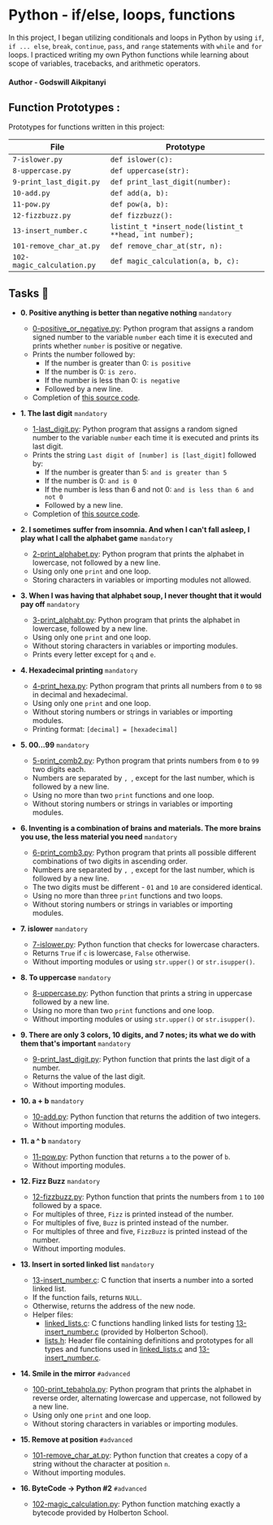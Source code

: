 # Python - if/else, loops, functions

In this project, I began utilizing conditionals and loops in Python by using `if`, `if ... else`, `break`, `continue`, `pass`, and `range` statements with `while` and `for` loops. I practiced writing my own Python functions while learning about scope of variables, tracebacks, and arithmetic operators.

#### Author - Godswill Aikpitanyi

## Function Prototypes :

Prototypes for functions written in this project:

| File                       | Prototype                                               |
| -------------------------- | ------------------------------------------------------- |
| `7-islower.py`             | `def islower(c):`                                       |
| `8-uppercase.py`           | `def uppercase(str):`                                   |
| `9-print_last_digit.py`    | `def print_last_digit(number):`                         |
| `10-add.py`                | `def add(a, b):`                                        |
| `11-pow.py`                | `def pow(a, b):`                                        |
| `12-fizzbuzz.py`           | `def fizzbuzz():`                                       |
| `13-insert_number.c`       | `listint_t *insert_node(listint_t **head, int number);` |
| `101-remove_char_at.py`    | `def remove_char_at(str, n):`                           |
| `102-magic_calculation.py` | `def magic_calculation(a, b, c):`                       |

## Tasks :page_with_curl:

- **0. Positive anything is better than negative nothing** `mandatory`

  - [0-positive_or_negative.py](./0-positive_or_negative.py): Python program that assigns a random signed number to the variable `number` each time it is executed and prints whether `number` is positive or negative.
  - Prints the number followed by:
    - If the number is greater than 0: `is positive`
    - If the number is 0: `is zero.`
    - If the number is less than 0: `is negative`
    - Followed by a new line.
  - Completion of [this source code](https://github.com/holbertonschool/0x01.py/blob/master/0-positive_or_negative_py).

- **1. The last digit** `mandatory`

  - [1-last_digit.py](./1-last_digit.py): Python program that assigns a random signed number to the variable `number` each time it is executed and prints its last digit.
  - Prints the string `Last digit of [number] is [last_digit]` followed by:
    - If the number is greater than 5: `and is greater than 5`
    - If the number is 0: `and is 0`
    - If the number is less than 6 and not 0: `and is less than 6 and not 0`
    - Followed by a new line.
  - Completion of [this source code](https://github.com/holbertonschool/0x01.py/blob/master/1-last_digit_py).

- **2. I sometimes suffer from insomnia. And when I can't fall asleep, I play what I call the alphabet game** `mandatory`

  - [2-print_alphabet.py](./2-print_alphabet.py): Python program that prints the alphabet in lowercase, not followed by a new line.
  - Using only one `print` and one loop.
  - Storing characters in variables or importing modules not allowed.

- **3. When I was having that alphabet soup, I never thought that it would pay off** `mandatory`

  - [3-print_alphabt.py](./3-print_alphabt.py): Python program that prints the alphabet in lowercase, followed by a new line.
  - Using only one `print` and one loop.
  - Without storing characters in variables or importing modules.
  - Prints every letter except for `q` and `e`.

- **4. Hexadecimal printing** `mandatory`

  - [4-print_hexa.py](./4-print_hexa.py): Python program that prints all numbers from `0` to `98` in decimal and hexadecimal.
  - Using only one `print` and one loop.
  - Without storing numbers or strings in variables or importing modules.
  - Printing format: `[decimal] = [hexadecimal]`

- **5. 00...99** `mandatory`

  - [5-print_comb2.py](./5-print_comb2.py): Python program that prints numbers from `0`
    to `99` two digits each.
  - Numbers are separated by `, `, except for the last number, which is followed by a new line.
  - Using no more than two `print` functions and one loop.
  - Without storing numbers or strings in variables or importing modules.

- **6. Inventing is a combination of brains and materials. The more brains you use, the less material you need** `mandatory`

  - [6-print_comb3.py](./6-print_comb3.py): Python program that prints all possible different combinations of two digits in ascending order.
  - Numbers are separated by `, `, except for the last number, which is followed by a new line.
  - The two digits must be different - `01` and `10` are considered identical.
  - Using no more than three `print` functions and two loops.
  - Without storing numbers or strings in variables or importing modules.

- **7. islower** `mandatory`

  - [7-islower.py](./7-islower.py): Python function that checks for lowercase characters.
  - Returns `True` if `c` is lowercase, `False` otherwise.
  - Without importing modules or using `str.upper()` or `str.isupper()`.

- **8. To uppercase** `mandatory`

  - [8-uppercase.py](./8-uppercase.py): Python function that prints a string in
    uppercase followed by a new line.
  - Using no more than two `print` functions and one loop.
  - Without importing modules or using `str.upper()` or `str.isupper()`.

- **9. There are only 3 colors, 10 digits, and 7 notes; its what we do with them that's important** `mandatory`

  - [9-print_last_digit.py](./9-print_last_digit.py): Python function that prints the last digit of a number.
  - Returns the value of the last digit.
  - Without importing modules.

- **10. a + b** `mandatory`

  - [10-add.py](./10-add.py): Python function that returns the addition of two integers.
  - Without importing modules.

- **11. a ^ b** `mandatory`

  - [11-pow.py](./11-pow.py): Python function that returns `a` to the power of `b`.
  - Without importing modules.

- **12. Fizz Buzz** `mandatory`

  - [12-fizzbuzz.py](./12-fizzbuzz.py): Python function that prints the numbers from `1` to `100` followed by a space.
  - For multiples of three, `Fizz` is printed instead of the number.
  - For multiples of five, `Buzz` is printed instead of the number.
  - For multiples of three and five, `FizzBuzz` is printed instead of the number.
  - Without importing modules.

- **13. Insert in sorted linked list** `mandatory`

  - [13-insert_number.c](./13-insert_number.c): C function that inserts a number into a sorted linked list.
  - If the function fails, returns `NULL`.
  - Otherwise, returns the address of the new node.
  - Helper files:
    - [linked_lists.c](./linked_lists.c): C functions handling linked lists for testing
      [13-insert_number.c](./13-insert_number.c) (provided by Holberton School).
    - [lists.h](./lists.h): Header file containing definitions and prototypes for all types and functions used in [linked_lists.c](./linked_lists.c) and
      [13-insert_number.c](./13-insert_number.c).

- **14. Smile in the mirror** `#advanced`

  - [100-print_tebahpla.py](./100-print_tebahpla.py): Python program that prints the alphabet in reverse order, alternating lowercase and uppercase, not followed by a new line.
  - Using only one `print` and one loop.
  - Without storing characters in variables or importing modules.

- **15. Remove at position** `#advanced`

  - [101-remove_char_at.py](./101-remove_char_at_py): Python function that creates a copy of a string without the character at position `n`.
  - Without importing modules.

- **16. ByteCode -> Python #2** `#advanced`
  - [102-magic_calculation.py](./102-magic_calculation.py): Python function matching exactly a
    bytecode provided by Holberton School.
